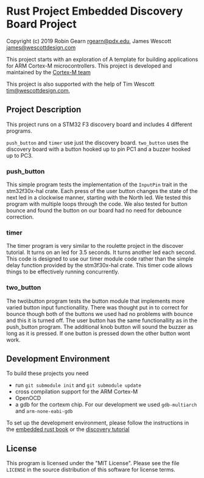 # Rust Project Embedded Discovery Board Project
Copyright (c) 2019 Robin Gearn <rgearn@pdx.edu>, James Wescott 
<james@wescottdesign.com>

<!--TODO:  change this to acknowledgement of discovery tutorial and 
embedded rust book -->
This project starts with an exploration of A template for building 
applications for ARM Cortex-M microcontrollers. This project is developed 
and maintained by the [Cortex-M team][team]


This project is also supported with the help of Tim Wescott 
<tim@wescottdesign.com>, 

## Project Description
This project runs on a STM32 F3 discovery board and includes 4 different 
programs.

`push_button` and `timer` use just the discovery board.
`two_button` uses the discovery board with a button hooked up to pin PC1 
and a buzzer hooked up to PC3.

### push\_button
This simple program tests the implementation of the `InputPin` trait in the 
stm32f30x-hal crate.  Each press of the user button changes the state of 
the next led in a clockwise manner, starting with the North led. We tested 
this program with multiple loops through the code.  We also tested for 
button bounce and found the button on our board had no need for debounce 
correction.

### timer
The timer program is very similar to the roulette project in the discover 
tutorial.  It turns on an led for 3.5 seconds.  It turns another led each 
second.  This code is designed to use our timer module code rather than the 
simple delay function provided by the stm3f30x-hal crate.  This timer code 
allows things to be effectively running concurrently.

### two\_button
The two\button program tests the button module that implements more varied 
button input functionallity.  There was thought put in to correct for 
bounce though both of the buttons we used had no problems with bounce and 
this it is turned off.  The user button has the same functionallity as in 
the push\_button program.  The additional knob button will sound the buzzer 
as long as it is pressed.  If one button is pressed down the other button 
wont work.

## Development Environment

To build these projects you need 
* run `git submodule init` and `git submodule update`
* cross compilation support for the ARM Cortex-M
* OpenOCD
* a gdb for the cortexm chip. For our development we used `gdb-multiarch` 
  and `arm-none-eabi-gdb`


To set up the development environment, please follow the instructions in 
the [embedded rust 
book](https://rust-embedded.github.io/book/intro/install.html) or the 
[discovery 
tutorial](https://rust-embedded.github.io/discovery/03-setup/index.html)

## License

This program is licensed under the "MIT License".  Please
see the file `LICENSE` in the source distribution of this
software for license terms.

[team]: https://github.com/rust-embedded/wg#the-cortex-m-team

